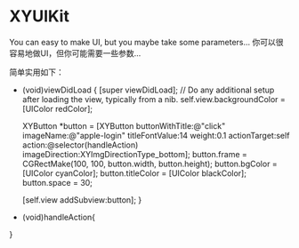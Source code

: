 # XYUIKit
You can easy to make UI, but  you maybe take some parameters...
你可以很容易地做UI，但你可能需要一些参数…

简单实用如下：
- (void)viewDidLoad
{
    [super viewDidLoad];
	// Do any additional setup after loading the view, typically from a nib.
    self.view.backgroundColor = [UIColor redColor];
    
    XYButton *button = [XYButton buttonWithTitle:@"click" imageName:@"apple-login" titleFontValue:14 weight:0.1 actionTarget:self action:@selector(handleAction) imageDirection:XYImgDirectionType_bottom];
    button.frame = CGRectMake(100, 100, button.width, button.height);
    button.bgColor = [UIColor cyanColor];
    button.titleColor = [UIColor blackColor];
    button.space = 30;
    
    [self.view addSubview:button];
}

- (void)handleAction{
    
}
